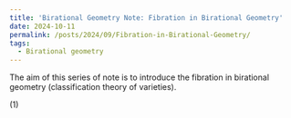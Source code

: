 ```yaml
---
title: 'Birational Geometry Note: Fibration in Birational Geometry'
date: 2024-10-11
permalink: /posts/2024/09/Fibration-in-Birational-Geometry/
tags:
  - Birational geometry
---
```


The aim of this series of note is to introduce the fibration in birational geometry (classification theory of varieties). 

(1) 